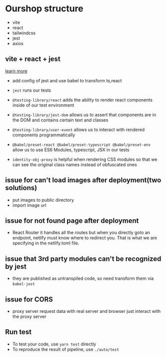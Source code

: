 # Ourshop structure

- vite
- react
- tailwindcss
- jest
- axios

## vite + react + jest

[learn more](https://egghead.io/lessons/jest-adding-jest-with-typescript-support-to-a-vite-application)

- add config of jest and use babel to transform ts,react

- `jest` runs our tests
- `@testing-library/react` adds the ability to render react components inside of our test environment
- `@testing-library/jest-dom` allows us to assert that components are in the DOM and contains certain text and classes
- `@testing-library/user-event` allows us to interact with rendered components programmatically
- `@babel/preset-react @babel/preset-typescript @babel/preset-env` allow us to use ES6 Modules, typescript, JSX in our tests
- `identity-obj-proxy` is helpful when rendering CSS modules so that we can see the original class names instead of obfuscated ones

## issue for can't load images after deployment(two solutions)

- put images to public directory
- import image url

## issue for not found page after deployment

- React Router it handles all the routes but when you directly goto an endpoint, netlify
  must know where to redirect you. That is what we are specifying in the netlify.toml
  file.

## issue that 3rd party modules can't be recognized by jest

- they are published as untranspiled code, so need transform them via `babel-jest`

## issue for CORS

- proxy server request data with real server and browser just interact with the proxy
  server

## Run test

- To test your code, use `yarn test` directly
- To reproduce the result of pipeline, use `./auto/test`

